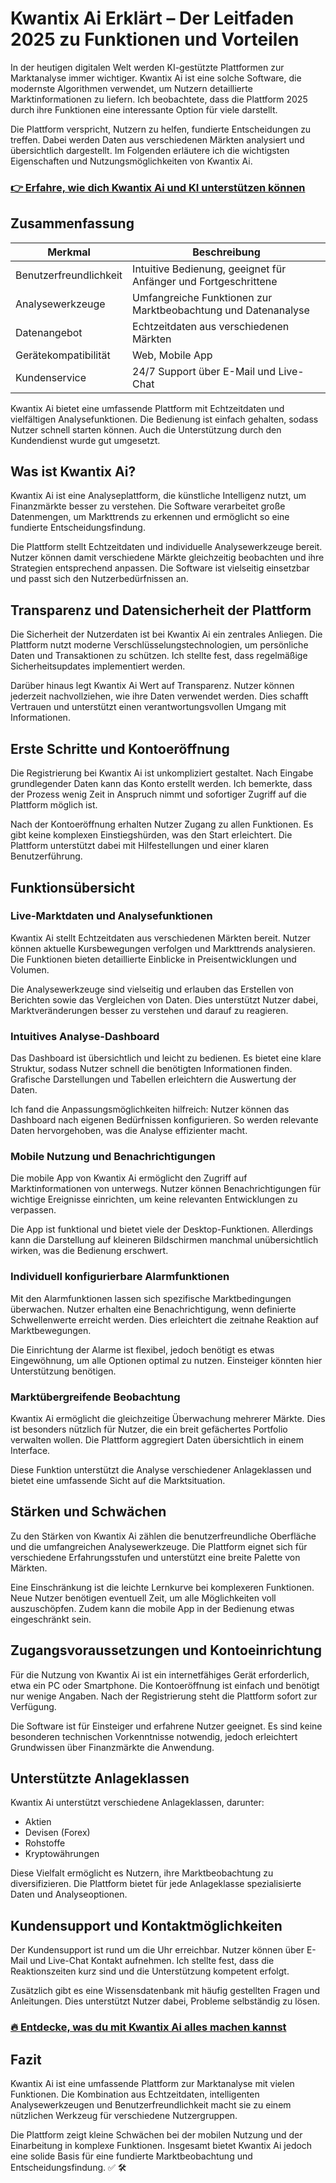 # Kwantix Ai Erklärt – Der Leitfaden 2025 zu Funktionen und Vorteilen
   

In der heutigen digitalen Welt werden KI-gestützte Plattformen zur Marktanalyse immer wichtiger. Kwantix Ai ist eine solche Software, die modernste Algorithmen verwendet, um Nutzern detaillierte Marktinformationen zu liefern. Ich beobachtete, dass die Plattform 2025 durch ihre Funktionen eine interessante Option für viele darstellt.

Die Plattform verspricht, Nutzern zu helfen, fundierte Entscheidungen zu treffen. Dabei werden Daten aus verschiedenen Märkten analysiert und übersichtlich dargestellt. Im Folgenden erläutere ich die wichtigsten Eigenschaften und Nutzungsmöglichkeiten von Kwantix Ai.

### [👉 Erfahre, wie dich Kwantix Ai und KI unterstützen können](https://tinyurl.com/27xrfbg3)
## Zusammenfassung  

| Merkmal                  | Beschreibung                                                                 |
|--------------------------|------------------------------------------------------------------------------|
| Benutzerfreundlichkeit   | Intuitive Bedienung, geeignet für Anfänger und Fortgeschrittene               |
| Analysewerkzeuge        | Umfangreiche Funktionen zur Marktbeobachtung und Datenanalyse                 |
| Datenangebot             | Echtzeitdaten aus verschiedenen Märkten                                      |
| Gerätekompatibilität     | Web, Mobile App                                                              |
| Kundenservice           | 24/7 Support über E-Mail und Live-Chat                                       |

Kwantix Ai bietet eine umfassende Plattform mit Echtzeitdaten und vielfältigen Analysefunktionen. Die Bedienung ist einfach gehalten, sodass Nutzer schnell starten können. Auch die Unterstützung durch den Kundendienst wurde gut umgesetzt.

## Was ist Kwantix Ai?  

Kwantix Ai ist eine Analyseplattform, die künstliche Intelligenz nutzt, um Finanzmärkte besser zu verstehen. Die Software verarbeitet große Datenmengen, um Markttrends zu erkennen und ermöglicht so eine fundierte Entscheidungsfindung.

Die Plattform stellt Echtzeitdaten und individuelle Analysewerkzeuge bereit. Nutzer können damit verschiedene Märkte gleichzeitig beobachten und ihre Strategien entsprechend anpassen. Die Software ist vielseitig einsetzbar und passt sich den Nutzerbedürfnissen an.

## Transparenz und Datensicherheit der Plattform  

Die Sicherheit der Nutzerdaten ist bei Kwantix Ai ein zentrales Anliegen. Die Plattform nutzt moderne Verschlüsselungstechnologien, um persönliche Daten und Transaktionen zu schützen. Ich stellte fest, dass regelmäßige Sicherheitsupdates implementiert werden.

Darüber hinaus legt Kwantix Ai Wert auf Transparenz. Nutzer können jederzeit nachvollziehen, wie ihre Daten verwendet werden. Dies schafft Vertrauen und unterstützt einen verantwortungsvollen Umgang mit Informationen.

## Erste Schritte und Kontoeröffnung  

Die Registrierung bei Kwantix Ai ist unkompliziert gestaltet. Nach Eingabe grundlegender Daten kann das Konto erstellt werden. Ich bemerkte, dass der Prozess wenig Zeit in Anspruch nimmt und sofortiger Zugriff auf die Plattform möglich ist.

Nach der Kontoeröffnung erhalten Nutzer Zugang zu allen Funktionen. Es gibt keine komplexen Einstiegshürden, was den Start erleichtert. Die Plattform unterstützt dabei mit Hilfestellungen und einer klaren Benutzerführung.

## Funktionsübersicht  

### Live-Marktdaten und Analysefunktionen  

Kwantix Ai stellt Echtzeitdaten aus verschiedenen Märkten bereit. Nutzer können aktuelle Kursbewegungen verfolgen und Markttrends analysieren. Die Funktionen bieten detaillierte Einblicke in Preisentwicklungen und Volumen.

Die Analysewerkzeuge sind vielseitig und erlauben das Erstellen von Berichten sowie das Vergleichen von Daten. Dies unterstützt Nutzer dabei, Marktveränderungen besser zu verstehen und darauf zu reagieren.

### Intuitives Analyse-Dashboard  

Das Dashboard ist übersichtlich und leicht zu bedienen. Es bietet eine klare Struktur, sodass Nutzer schnell die benötigten Informationen finden. Grafische Darstellungen und Tabellen erleichtern die Auswertung der Daten.

Ich fand die Anpassungsmöglichkeiten hilfreich: Nutzer können das Dashboard nach eigenen Bedürfnissen konfigurieren. So werden relevante Daten hervorgehoben, was die Analyse effizienter macht.

### Mobile Nutzung und Benachrichtigungen  

Die mobile App von Kwantix Ai ermöglicht den Zugriff auf Marktinformationen von unterwegs. Nutzer können Benachrichtigungen für wichtige Ereignisse einrichten, um keine relevanten Entwicklungen zu verpassen.

Die App ist funktional und bietet viele der Desktop-Funktionen. Allerdings kann die Darstellung auf kleineren Bildschirmen manchmal unübersichtlich wirken, was die Bedienung erschwert.

### Individuell konfigurierbare Alarmfunktionen  

Mit den Alarmfunktionen lassen sich spezifische Marktbedingungen überwachen. Nutzer erhalten eine Benachrichtigung, wenn definierte Schwellenwerte erreicht werden. Dies erleichtert die zeitnahe Reaktion auf Marktbewegungen.

Die Einrichtung der Alarme ist flexibel, jedoch benötigt es etwas Eingewöhnung, um alle Optionen optimal zu nutzen. Einsteiger könnten hier Unterstützung benötigen.

### Marktübergreifende Beobachtung  

Kwantix Ai ermöglicht die gleichzeitige Überwachung mehrerer Märkte. Dies ist besonders nützlich für Nutzer, die ein breit gefächertes Portfolio verwalten wollen. Die Plattform aggregiert Daten übersichtlich in einem Interface.

Diese Funktion unterstützt die Analyse verschiedener Anlageklassen und bietet eine umfassende Sicht auf die Marktsituation.

## Stärken und Schwächen  

Zu den Stärken von Kwantix Ai zählen die benutzerfreundliche Oberfläche und die umfangreichen Analysewerkzeuge. Die Plattform eignet sich für verschiedene Erfahrungsstufen und unterstützt eine breite Palette von Märkten.

Eine Einschränkung ist die leichte Lernkurve bei komplexeren Funktionen. Neue Nutzer benötigen eventuell Zeit, um alle Möglichkeiten voll auszuschöpfen. Zudem kann die mobile App in der Bedienung etwas eingeschränkt sein.

## Zugangsvoraussetzungen und Kontoeinrichtung  

Für die Nutzung von Kwantix Ai ist ein internetfähiges Gerät erforderlich, etwa ein PC oder Smartphone. Die Kontoeröffnung ist einfach und benötigt nur wenige Angaben. Nach der Registrierung steht die Plattform sofort zur Verfügung.

Die Software ist für Einsteiger und erfahrene Nutzer geeignet. Es sind keine besonderen technischen Vorkenntnisse notwendig, jedoch erleichtert Grundwissen über Finanzmärkte die Anwendung.

## Unterstützte Anlageklassen  

Kwantix Ai unterstützt verschiedene Anlageklassen, darunter:

- Aktien  
- Devisen (Forex)  
- Rohstoffe  
- Kryptowährungen  

Diese Vielfalt ermöglicht es Nutzern, ihre Marktbeobachtung zu diversifizieren. Die Plattform bietet für jede Anlageklasse spezialisierte Daten und Analyseoptionen.

## Kundensupport und Kontaktmöglichkeiten  

Der Kundensupport ist rund um die Uhr erreichbar. Nutzer können über E-Mail und Live-Chat Kontakt aufnehmen. Ich stellte fest, dass die Reaktionszeiten kurz sind und die Unterstützung kompetent erfolgt.

Zusätzlich gibt es eine Wissensdatenbank mit häufig gestellten Fragen und Anleitungen. Dies unterstützt Nutzer dabei, Probleme selbständig zu lösen.

### [🔥 Entdecke, was du mit Kwantix Ai alles machen kannst](https://tinyurl.com/27xrfbg3)
## Fazit  

Kwantix Ai ist eine umfassende Plattform zur Marktanalyse mit vielen Funktionen. Die Kombination aus Echtzeitdaten, intelligenten Analysewerkzeugen und Benutzerfreundlichkeit macht sie zu einem nützlichen Werkzeug für verschiedene Nutzergruppen.

Die Plattform zeigt kleine Schwächen bei der mobilen Nutzung und der Einarbeitung in komplexe Funktionen. Insgesamt bietet Kwantix Ai jedoch eine solide Basis für eine fundierte Marktbeobachtung und Entscheidungsfindung. ✅ 🛠️